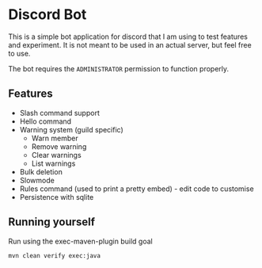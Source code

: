 # Discord Bot

This is a simple bot application for discord that I am using to test features and experiment.
It is not meant to be used in an actual server, but feel free to use.

The bot requires the `ADMINISTRATOR` permission to function properly.

## Features
- Slash command support
- Hello command
- Warning system (guild specific)
    - Warn member
    - Remove warning
    - Clear warnings
    - List warnings
- Bulk deletion
- Slowmode
- Rules command (used to print a pretty embed) - edit code to customise
- Persistence with sqlite

## Running yourself

Run using the exec-maven-plugin build goal

```bash
mvn clean verify exec:java
```
